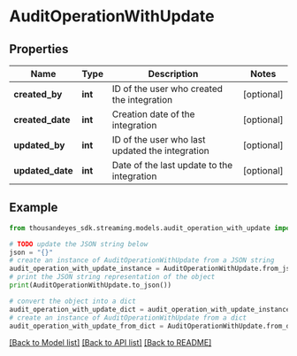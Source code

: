 # AuditOperationWithUpdate


## Properties

Name | Type | Description | Notes
------------ | ------------- | ------------- | -------------
**created_by** | **int** | ID of the user who created the integration | [optional] 
**created_date** | **int** | Creation date of the integration | [optional] 
**updated_by** | **int** | ID of the user who last updated the integration | [optional] 
**updated_date** | **int** | Date of the last update to the integration | [optional] 

## Example

```python
from thousandeyes_sdk.streaming.models.audit_operation_with_update import AuditOperationWithUpdate

# TODO update the JSON string below
json = "{}"
# create an instance of AuditOperationWithUpdate from a JSON string
audit_operation_with_update_instance = AuditOperationWithUpdate.from_json(json)
# print the JSON string representation of the object
print(AuditOperationWithUpdate.to_json())

# convert the object into a dict
audit_operation_with_update_dict = audit_operation_with_update_instance.to_dict()
# create an instance of AuditOperationWithUpdate from a dict
audit_operation_with_update_from_dict = AuditOperationWithUpdate.from_dict(audit_operation_with_update_dict)
```
[[Back to Model list]](../README.md#documentation-for-models) [[Back to API list]](../README.md#documentation-for-api-endpoints) [[Back to README]](../README.md)


